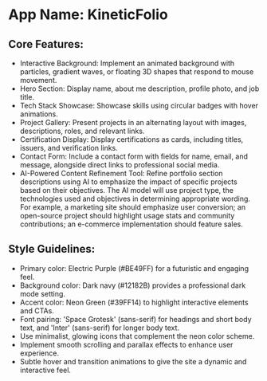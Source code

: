 # **App Name**: KineticFolio

## Core Features:

- Interactive Background: Implement an animated background with particles, gradient waves, or floating 3D shapes that respond to mouse movement.
- Hero Section: Display name, about me description, profile photo, and job title.
- Tech Stack Showcase: Showcase skills using circular badges with hover animations.
- Project Gallery: Present projects in an alternating layout with images, descriptions, roles, and relevant links.
- Certification Display: Display certifications as cards, including titles, issuers, and verification links.
- Contact Form: Include a contact form with fields for name, email, and message, alongside direct links to professional social media.
- AI-Powered Content Refinement Tool: Refine portfolio section descriptions using AI to emphasize the impact of specific projects based on their objectives. The AI model will use project type, the technologies used and objectives in determining appropriate wording. For example, a marketing site should emphasize user conversion; an open-source project should highlight usage stats and community contributions; an e-commerce implementation should feature sales.

## Style Guidelines:

- Primary color: Electric Purple (#BE49FF) for a futuristic and engaging feel.
- Background color: Dark navy (#12182B) provides a professional dark mode setting.
- Accent color: Neon Green (#39FF14) to highlight interactive elements and CTAs.
- Font pairing: 'Space Grotesk' (sans-serif) for headings and short body text, and 'Inter' (sans-serif) for longer body text.
- Use minimalist, glowing icons that complement the neon color scheme.
- Implement smooth scrolling and parallax effects to enhance user experience.
- Subtle hover and transition animations to give the site a dynamic and interactive feel.
